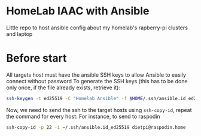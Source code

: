 # HomeLab IAAC with Ansible

Little repo to host ansible config about my homelab's rapberry-pi clusters and laptop

# Before start

All targets host must have the ansible SSH keys to allow Ansible to easily connect without password 
To generate the SSH keys (this has to be done only once, if the file already exists, retrieve it):

``` bash
ssh-keygen -t ed25519 -C "Homelab Ansible" -f $HOME/.ssh/ansible.id_ed25519
```

Now, we need to send the ssh to the target hosts using ``ssh-copy-id``, repeat the command for every host:
For instance, to send to raspodin

``` bash
ssh-copy-id -p 22 -i ~/.ssh/ansible.id_ed25519 dietpi@raspodin.home
```

